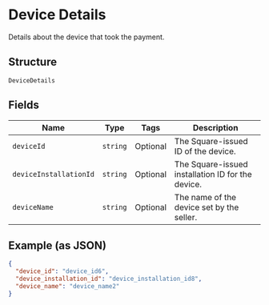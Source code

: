 
# Device Details

Details about the device that took the payment.

## Structure

`DeviceDetails`

## Fields

| Name | Type | Tags | Description |
|  --- | --- | --- | --- |
| `deviceId` | `string` | Optional | The Square-issued ID of the device. |
| `deviceInstallationId` | `string` | Optional | The Square-issued installation ID for the device. |
| `deviceName` | `string` | Optional | The name of the device set by the seller. |

## Example (as JSON)

```json
{
  "device_id": "device_id6",
  "device_installation_id": "device_installation_id8",
  "device_name": "device_name2"
}
```

